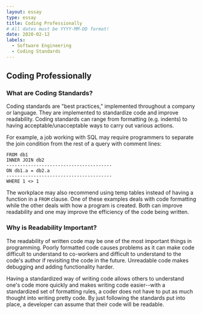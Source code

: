 ```yaml
---
layout: essay
type: essay
title: Coding Professionally
# All dates must be YYYY-MM-DD format!
date: 2020-02-12
labels:
  - Software Engineering
  - Coding Standards
---
```


## Coding Professionally
### What are Coding Standards?
Coding standards are "best practices," implemented throughout a company 
or language. They are implemented to standardize code and improve 
readability. Coding standards can range from formatting (e.g. indents) 
to having acceptable/unacceptable ways to carry out various actions. 

For example, a job working with SQL may require programmers to separate the join condition from the rest of a query with comment lines:
```tsql
FROM db1
INNER JOIN db2
---------------------------------------
ON db1.a = db2.a
---------------------------------------
WHERE 1 <> 1
```
The workplace may also recommend using temp tables instead of having a
function in a `FROM` clause. One of these examples deals with code
formatting while the other deals with how a program is created. Both
can improve readability and one may improve the efficiency of the
code being written.

### Why is Readability Important?
The readability of written code may be one of the most important things
in programming. Poorly formatted code causes problems as it can make
code difficult to understand to co-workers and difficult to understand 
to the code's author if revisiting the code in the future. Unreadable 
code makes debugging and adding functionality harder.

Having a standardized way of writing code allows others to understand
one's code more quickly and makes writing code easier--with a 
standardized set of formatting rules, a coder does not have to put
as much thought into writing pretty code. By just following the standards put into place, a developer can assume that their code will be readable.

